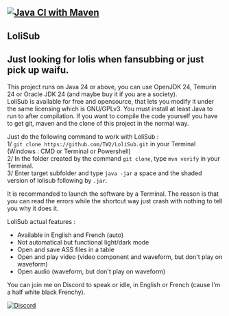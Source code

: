 [![Java CI with Maven](https://github.com/TW2/LoliSub/actions/workflows/maven.yml/badge.svg?branch=master)](https://github.com/TW2/LoliSub/actions/workflows/maven.yml)
-
LoliSub
-
Just looking for lolis when fansubbing or just pick up waifu.
-
This project runs on Java 24 or above, you can use OpenJDK 24, Temurin 24 or Oracle JDK 24 (and maybe buy it if you are a society).<br>
LoliSub is available for free and opensource, that lets you modify it under the same licensing which is GNU/GPLv3. You must install at least Java to run to after compilation. If you want to compile the code yourself you have to get git, maven and the clone of this project in the normal way.

Just do the following command to work with LoliSub :<br>
1/ ```git clone https://github.com/TW2/LoliSub.git``` in your Terminal (Windows : CMD or Terminal or Powershell)<br>
2/ In the folder created by the command ```git clone```, type ```mvn verify``` in your Terminal.<br>
3/ Enter target subfolder and type ```java -jar``` a space and the shaded version of lolisub following by ```.jar```.

It is recommanded to launch the software by a Terminal. The reason is that you can read the errors while the shortcut way just crash with nothing to tell you why it does it.

LoliSub actual features :<br>
- Available in English and French (auto)
- Not automatical but functional light/dark mode
- Open and save ASS files in a table
- Open and play video (video component and waveform, but don't play on waveform)
- Open audio (waveform, but don't play on waveform)

You can join me on Discord to speak or idle, in English or French (cause I'm a half white black Frenchy).

[![Discord](https://github.com/user-attachments/assets/99ec6536-7624-41c1-afd1-7993fc4a1e25)](https://discord.gg/ef8xvA9wsF)
